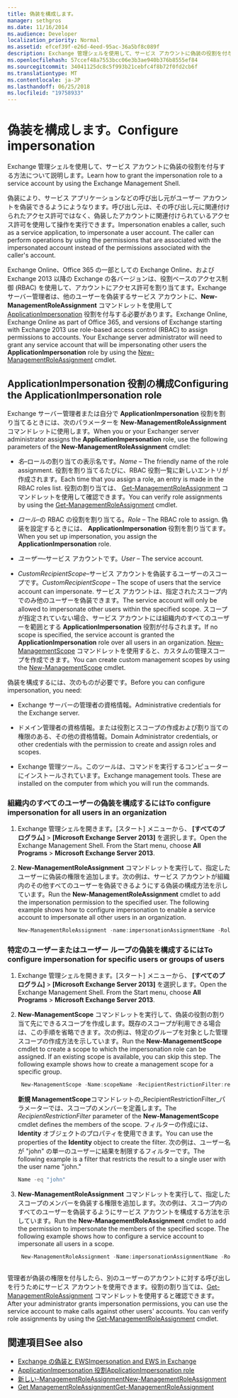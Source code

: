 ```yaml
---
title: 偽装を構成します。
manager: sethgros
ms.date: 11/16/2014
ms.audience: Developer
localization_priority: Normal
ms.assetid: efcef39f-e26d-4eed-95ac-36a5bf8c089f
description: Exchange 管理シェルを使用して、サービス アカウントに偽装の役割を付与する方法について説明します。
ms.openlocfilehash: 57ccef48a7553bcc06e3b3ae940b376b8555ef84
ms.sourcegitcommit: 34041125dc8c5f993b21cebfc4f8b72f0fd2cb6f
ms.translationtype: MT
ms.contentlocale: ja-JP
ms.lasthandoff: 06/25/2018
ms.locfileid: "19758933"
---
```

# <a name="configure-impersonation"></a><span data-ttu-id="19f63-103">偽装を構成します。</span><span class="sxs-lookup"><span data-stu-id="19f63-103">Configure impersonation</span></span>

<span data-ttu-id="19f63-104">Exchange 管理シェルを使用して、サービス アカウントに偽装の役割を付与する方法について説明します。</span><span class="sxs-lookup"><span data-stu-id="19f63-104">Learn how to grant the impersonation role to a service account by using the Exchange Management Shell.</span></span> 
  
<span data-ttu-id="19f63-p101">偽装により、サービス アプリケーションなどの呼び出し元がユーザー アカウントを偽装できるようにようなります。呼び出し元は、その呼び出し元に関連付けられたアクセス許可ではなく、偽装したアカウントに関連付けられているアクセス許可を使用して操作を実行できます。</span><span class="sxs-lookup"><span data-stu-id="19f63-p101">Impersonation enables a caller, such as a service application, to impersonate a user account. The caller can perform operations by using the permissions that are associated with the impersonated account instead of the permissions associated with the caller's account.</span></span>
  
<span data-ttu-id="19f63-p102">Exchange Online、Office 365 の一部としての Exchange Online、および Exchange 2013 以降の Exchange の各バージョンは、役割ベースのアクセス制御 (RBAC) を使用して、アカウントにアクセス許可を割り当てます。Exchange サーバー管理者は、他のユーザーを偽装するサービス アカウントに、**New-ManagementRoleAssignment** コマンドレットを使用して [ApplicationImpersonation](http://msdn.microsoft.com/library/34d4f2e3-f2c5-49e1-a6a9-1366da65a78c.aspx) 役割を付与する必要があります。</span><span class="sxs-lookup"><span data-stu-id="19f63-p102">Exchange Online, Exchange Online as part of Office 365, and versions of Exchange starting with Exchange 2013 use role-based access control (RBAC) to assign permissions to accounts. Your Exchange server administrator will need to grant any service account that will be impersonating other users the **ApplicationImpersonation** role by using the [New-ManagementRoleAssignment](http://msdn.microsoft.com/library/34d4f2e3-f2c5-49e1-a6a9-1366da65a78c.aspx) cmdlet.</span></span> 
  
## <a name="configuring-the-applicationimpersonation-role"></a><span data-ttu-id="19f63-109">ApplicationImpersonation 役割の構成</span><span class="sxs-lookup"><span data-stu-id="19f63-109">Configuring the ApplicationImpersonation role</span></span>

<span data-ttu-id="19f63-110">Exchange サーバー管理者または自分で **ApplicationImpersonation** 役割を割り当てるときには、次のパラメーターを **New-ManagementRoleAssignment** コマンドレットに使用します。</span><span class="sxs-lookup"><span data-stu-id="19f63-110">When you or your Exchanger server administrator assigns the **ApplicationImpersonation** role, use the following parameters of the **New-ManagementRoleAssignment** cmdlet:</span></span> 
  
-  <span data-ttu-id="19f63-111">_名_&ndash;ロールの割り当ての表示名です。</span><span class="sxs-lookup"><span data-stu-id="19f63-111">_Name_ &ndash; The friendly name of the role assignment.</span></span> <span data-ttu-id="19f63-112">役割を割り当てるたびに、RBAC 役割一覧に新しいエントリが作成されます。</span><span class="sxs-lookup"><span data-stu-id="19f63-112">Each time that you assign a role, an entry is made in the RBAC roles list.</span></span> <span data-ttu-id="19f63-113">役割の割り当ては、 [Get-ManagementRoleAssignment](http://msdn.microsoft.com/library/a3a6ee46-061b-444a-8639-43a416309445.aspx) コマンドレットを使用して確認できます。</span><span class="sxs-lookup"><span data-stu-id="19f63-113">You can verify role assignments by using the [Get-ManagementRoleAssignment](http://msdn.microsoft.com/library/a3a6ee46-061b-444a-8639-43a416309445.aspx) cmdlet.</span></span> 
    
-  <span data-ttu-id="19f63-114">_ロール_&ndash;の RBAC の役割を割り当てる。</span><span class="sxs-lookup"><span data-stu-id="19f63-114">_Role_ &ndash; The RBAC role to assign.</span></span> <span data-ttu-id="19f63-115">偽装を設定するときには、 **ApplicationImpersonation** 役割を割り当てます。</span><span class="sxs-lookup"><span data-stu-id="19f63-115">When you set up impersonation, you assign the **ApplicationImpersonation** role.</span></span> 
    
-  <span data-ttu-id="19f63-116">_ユーザー_&ndash;サービス アカウントです。</span><span class="sxs-lookup"><span data-stu-id="19f63-116">_User_ &ndash; The service account.</span></span> 
    
-  <span data-ttu-id="19f63-117">_CustomRecipientScope_&ndash;サービス アカウントを偽装するユーザーのスコープです。</span><span class="sxs-lookup"><span data-stu-id="19f63-117">_CustomRecipientScope_ &ndash; The scope of users that the service account can impersonate.</span></span> <span data-ttu-id="19f63-118">サービス アカウントは、指定されたスコープ内でのみ他のユーザーを偽装できます。</span><span class="sxs-lookup"><span data-stu-id="19f63-118">The service account will only be allowed to impersonate other users within the specified scope.</span></span> <span data-ttu-id="19f63-119">スコープが指定されていない場合、サービス アカウントには組織内のすべてのユーザーを範囲とする **ApplicationImpersonation** 役割が付与されます。</span><span class="sxs-lookup"><span data-stu-id="19f63-119">If no scope is specified, the service account is granted the **ApplicationImpersonation** role over all users in an organization.</span></span> <span data-ttu-id="19f63-120">[New-ManagementScope](http://msdn.microsoft.com/library/1ea1f474-69d6-48c0-9beb-bfa4442c5dab.aspx) コマンドレットを使用すると、カスタムの管理スコープを作成できます。</span><span class="sxs-lookup"><span data-stu-id="19f63-120">You can create custom management scopes by using the [New-ManagementScope](http://msdn.microsoft.com/library/1ea1f474-69d6-48c0-9beb-bfa4442c5dab.aspx) cmdlet.</span></span> 
    
<span data-ttu-id="19f63-121">偽装を構成するには、次のものが必要です。</span><span class="sxs-lookup"><span data-stu-id="19f63-121">Before you can configure impersonation, you need:</span></span>
  
- <span data-ttu-id="19f63-122">Exchange サーバーの管理者の資格情報。</span><span class="sxs-lookup"><span data-stu-id="19f63-122">Administrative credentials for the Exchange server.</span></span>
    
- <span data-ttu-id="19f63-123">ドメイン管理者の資格情報。または役割とスコープの作成および割り当ての権限のある、その他の資格情報。</span><span class="sxs-lookup"><span data-stu-id="19f63-123">Domain Administrator credentials, or other credentials with the permission to create and assign roles and scopes.</span></span>
    
- <span data-ttu-id="19f63-p106">Exchange 管理ツール。このツールは、コマンドを実行するコンピューターにインストールされています。</span><span class="sxs-lookup"><span data-stu-id="19f63-p106">Exchange management tools. These are installed on the computer from which you will run the commands.</span></span>
    
### <a name="to-configure-impersonation-for-all-users-in-an-organization"></a><span data-ttu-id="19f63-126">組織内のすべてのユーザーの偽装を構成するには</span><span class="sxs-lookup"><span data-stu-id="19f63-126">To configure impersonation for all users in an organization</span></span>

1. <span data-ttu-id="19f63-p107">Exchange 管理シェルを開きます。[スタート] メニューから、 **[すべてのプログラム]** > **[Microsoft Exchange Server 2013]** を選択します。</span><span class="sxs-lookup"><span data-stu-id="19f63-p107">Open the Exchange Management Shell. From the Start menu, choose **All Programs** > **Microsoft Exchange Server 2013**.</span></span> 
    
2. <span data-ttu-id="19f63-p108">**New-ManagementRoleAssignment** コマンドレットを実行して、指定したユーザーに偽装の権限を追加します。次の例は、サービス アカウントが組織内のその他すべてのユーザーを偽装できるようにする偽装の構成方法を示しています。</span><span class="sxs-lookup"><span data-stu-id="19f63-p108">Run the **New-ManagementRoleAssignment** cmdlet to add the impersonation permission to the specified user. The following example shows how to configure impersonation to enable a service account to impersonate all other users in an organization.</span></span> 
    
   ```powershell
   New-ManagementRoleAssignment -name:impersonationAssignmentName -Role:ApplicationImpersonation -User:serviceAccount 
   ```

### <a name="to-configure-impersonation-for-specific-users-or-groups-of-users"></a><span data-ttu-id="19f63-131">特定のユーザーまたはユーザー ループの偽装を構成するには</span><span class="sxs-lookup"><span data-stu-id="19f63-131">To configure impersonation for specific users or groups of users</span></span>

1. <span data-ttu-id="19f63-p109">Exchange 管理シェルを開きます。[スタート] メニューから、 **[すべてのプログラム]** > **[Microsoft Exchange Server 2013]** を選択します。</span><span class="sxs-lookup"><span data-stu-id="19f63-p109">Open the Exchange Management Shell. From the Start menu, choose **All Programs** > **Microsoft Exchange Server 2013**.</span></span> 
    
2. <span data-ttu-id="19f63-p110">**New-ManagementScope** コマンドレットを実行して、偽装の役割の割り当て先にできるスコープを作成します。既存のスコープが利用できる場合は、この手順を省略できます。次の例は、特定のグループを対象とした管理スコープの作成方法を示しています。</span><span class="sxs-lookup"><span data-stu-id="19f63-p110">Run the **New-ManagementScope** cmdlet to create a scope to which the impersonation role can be assigned. If an existing scope is available, you can skip this step. The following example shows how to create a management scope for a specific group.</span></span> 
    
   ```powershell
    New-ManagementScope -Name:scopeName -RecipientRestrictionFilter:recipientFilter
   ```

   <span data-ttu-id="19f63-137">**新規 ManagementScope**コマンドレットの_RecipientRestrictionFilter_パラメーターでは、スコープのメンバーを定義します。</span><span class="sxs-lookup"><span data-stu-id="19f63-137">The _RecipientRestrictionFilter_ parameter of the **New-ManagementScope** cmdlet defines the members of the scope.</span></span> <span data-ttu-id="19f63-138">フィルターの作成には、 **Identity** オブジェクトのプロパティを使用できます。</span><span class="sxs-lookup"><span data-stu-id="19f63-138">You can use the properties of the **Identity** object to create the filter.</span></span> <span data-ttu-id="19f63-139">次の例は、ユーザー名が "john" の単一のユーザーに結果を制限するフィルターです。</span><span class="sxs-lookup"><span data-stu-id="19f63-139">The following example is a filter that restricts the result to a single user with the user name "john."</span></span> 
    
   ```powershell
   Name -eq "john"
   ```

3. <span data-ttu-id="19f63-p112">**New-ManagementRoleAssignment** コマンドレットを実行して、指定したスコープのメンバーを偽装する権限を追加します。次の例は、スコープ内のすべてのユーザーを偽装するようにサービス アカウントを構成する方法を示しています。</span><span class="sxs-lookup"><span data-stu-id="19f63-p112">Run the **New-ManagementRoleAssignment** cmdlet to add the permission to impersonate the members of the specified scope. The following example shows how to configure a service account to impersonate all users in a scope.</span></span> 
    
   ```powershell
    New-ManagementRoleAssignment -Name:impersonationAssignmentName -Role:ApplicationImpersonation -User:serviceAccount -CustomRecipientWriteScope:scopeName
    
   ```


<span data-ttu-id="19f63-p113">管理者が偽装の権限を付与したら、別のユーザーのアカウントに対する呼び出しを行うためにサービス アカウントを使用できます。役割の割り当ては、[Get-ManagementRoleAssignment](http://msdn.microsoft.com/library/a3a6ee46-061b-444a-8639-43a416309445.aspx) コマンドレットを使用すると確認できます。</span><span class="sxs-lookup"><span data-stu-id="19f63-p113">After your administrator grants impersonation permissions, you can use the service account to make calls against other users' accounts. You can verify role assignments by using the [Get-ManagementRoleAssignment](http://msdn.microsoft.com/library/a3a6ee46-061b-444a-8639-43a416309445.aspx) cmdlet.</span></span> 
  
## <a name="see-also"></a><span data-ttu-id="19f63-144">関連項目</span><span class="sxs-lookup"><span data-stu-id="19f63-144">See also</span></span>

- [<span data-ttu-id="19f63-145">Exchange の偽装と EWS</span><span class="sxs-lookup"><span data-stu-id="19f63-145">Impersonation and EWS in Exchange</span></span>](impersonation-and-ews-in-exchange.md)
- [<span data-ttu-id="19f63-146">ApplicationImpersonation 役割</span><span class="sxs-lookup"><span data-stu-id="19f63-146">ApplicationImpersonation role</span></span>](http://technet.microsoft.com/ja-jp/library/dd776119%28v=exchg.150%29.aspx)   
- [<span data-ttu-id="19f63-147">新しい-ManagementRoleAssignment</span><span class="sxs-lookup"><span data-stu-id="19f63-147">New-ManagementRoleAssignment</span></span>](http://msdn.microsoft.com/library/34d4f2e3-f2c5-49e1-a6a9-1366da65a78c.aspx)    
- [<span data-ttu-id="19f63-148">Get ManagementRoleAssignment</span><span class="sxs-lookup"><span data-stu-id="19f63-148">Get-ManagementRoleAssignment</span></span>](http://msdn.microsoft.com/library/a3a6ee46-061b-444a-8639-43a416309445.aspx)
    

